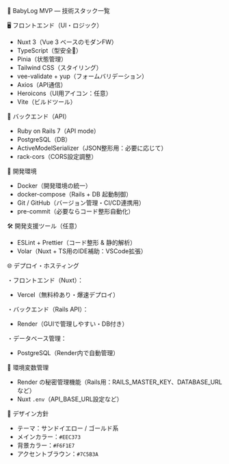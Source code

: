 🧱 BabyLog MVP — 技術スタック一覧

🖥 フロントエンド（UI・ロジック）

- Nuxt 3（Vue 3 ベースのモダンFW）
- TypeScript（型安全💪）
- Pinia（状態管理）
- Tailwind CSS（スタイリング）
- vee-validate + yup（フォームバリデーション）
- Axios（API通信）
- Heroicons（UI用アイコン：任意）
- Vite（ビルドツール）

🧠 バックエンド（API）

- Ruby on Rails 7（API mode）
- PostgreSQL（DB）
- ActiveModelSerializer（JSON整形用：必要に応じて）
- rack-cors（CORS設定調整）

🐳 開発環境

- Docker（開発環境の統一）
- docker-compose（Rails + DB 起動制御）
- Git / GitHub（バージョン管理・CI/CD連携用）
- pre-commit（必要ならコード整形自動化）

🛠 開発支援ツール（任意）

- ESLint + Prettier（コード整形 & 静的解析）
- Volar（Nuxt + TS用のIDE補助：VSCode拡張）

🌐 デプロイ・ホスティング

・フロントエンド（Nuxt）：

- Vercel（無料枠あり・爆速デプロイ）

・バックエンド（Rails API）：

- Render（GUIで管理しやすい・DB付き）

・データベース管理：

- PostgreSQL（Render内で自動管理）

🔑 環境変数管理

- Render の秘密管理機能（Rails用：RAILS_MASTER_KEY、DATABASE_URLなど）
- Nuxt `.env`（API_BASE_URL設定など）

🎨 デザイン方針

- テーマ：サンドイエロー / ゴールド系
- メインカラー：`#EEC373`
- 背景カラー：`#F6F1E7`
- アクセントブラウン：`#7C5B3A`
